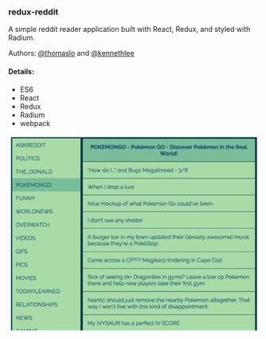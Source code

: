 ### redux-reddit

A simple reddit reader application built with React, Redux, and styled with Radium.

Authors: [@thomaslo](https://github.com/thomasjinlo) and [@kennethlee](https://github.com/kennethlee)

#### Details:

- ES6
- React
- Redux
- Radium
- webpack

![redux-reddit](/img/reddit-screenshot.png)

